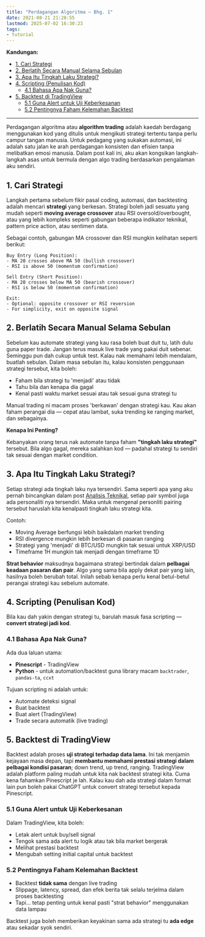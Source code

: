 ```yaml
---
title: "Perdagangan Algoritma — Bhg. 1"
date: 2021-08-21 21:28:55
lastmod: 2025-07-02 16:30:23
tags:
- tutorial
---
```


**Kandungan:**

- [1. Cari Strategi](#1-cari-strategi)
- [2. Berlatih Secara Manual Selama Sebulan](#2-berlatih-secara-manual-selama-sebulan)
- [3. Apa Itu Tingkah Laku Strategi?](#3-apa-itu-tingkah-laku-strategi)
- [4. Scripting (Penulisan Kod)](#4-scripting-penulisan-kod)
  - [4.1 Bahasa Apa Nak Guna?](#41-bahasa-apa-nak-guna)
- [5. Backtest di TradingView](#5-backtest-di-tradingview)
  - [5.1 Guna Alert untuk Uji Keberkesanan](#51-guna-alert-untuk-uji-keberkesanan)
  - [5.2 Pentingnya Faham Kelemahan Backtest](#52-pentingnya-faham-kelemahan-backtest)

---

Perdagangan algoritma atau **algorithm trading** adalah kaedah berdagang menggunakan kod yang ditulis untuk mengikuti strategi tertentu tanpa perlu campur tangan manusia. Untuk pedagang yang sukakan automasi, ini adalah satu jalan ke arah perdagangan konsisten dan efisien tanpa melibatkan emosi manusia. Dalam post kali ini, aku akan kongsikan langkah-langkah asas untuk bermula dengan algo trading berdasarkan pengalaman aku sendiri.

## 1. Cari Strategi

Langkah pertama sebelum fikir pasal coding, automasi, dan backtesting adalah mencari **strategi** yang berkesan. Strategi boleh jadi sesuatu yang mudah seperti **moving average crossover** atau RSI oversold/overbought, atau yang lebih kompleks seperti gabungan beberapa indikator teknikal, pattern price action, atau sentimen data.

Sebagai contoh, gabungan MA crossover dan RSI mungkin kelihatan seperti berikut:

    Buy Entry (Long Position):
    - MA 20 crosses above MA 50 (bullish crossover)
    - RSI is above 50 (momentum confirmation)

    Sell Entry (Short Position):
    - MA 20 crosses below MA 50 (bearish crossover)
    - RSI is below 50 (momentum confirmation)

    Exit:
    - Optional: opposite crossover or RSI reversion
    - For simplicity, exit on opposite signal

## 2. Berlatih Secara Manual Selama Sebulan

Sebelum kau automate strategi yang kau rasa boleh buat duit tu, latih dulu guna paper trade. Jangan terus masuk live trade yang pakai duit sebenar. Seminggu pun dah cukup untuk test. Kalau nak memahami lebih mendalam, buatlah sebulan. Dalam masa sebulan itu, kalau konsisten penggunaan strategi tersebut, kita boleh:

* Faham bila strategi tu 'menjadi' atau tidak
* Tahu bila dan kenapa dia gagal
* Kenal pasti waktu market sesuai atau tak sesuai guna strategi tu

Manual trading ni macam proses 'berkawan' dengan strategi kau. Kau akan faham perangai dia — cepat atau lambat, suka trending ke ranging market, dan sebagainya.

**Kenapa Ini Penting?**

Kebanyakan orang terus nak automate tanpa faham **"tingkah laku strategi"** tersebut. Bila algo gagal, mereka salahkan kod — padahal strategi tu sendiri tak sesuai dengan market condition.

## 3. Apa Itu Tingkah Laku Strategi?

Setiap strategi ada tingkah laku nya tersendiri. Sama seperti apa yang aku pernah bincangkan dalam post [Analisis Teknikal](https://luangdiri.github.io/2021/08/12/analisis-teknikal.html), setiap pair symbol juga ada personaliti nya tersendiri. Maka untuk mengenal personliti pairing tersebut haruslah kita kenalpasti tingkah laku strategi kita.

Contoh:

* Moving Average berfungsi lebih baikdalam market trending
* RSI divergence mungkin lebih berkesan di pasaran ranging
* Strategi yang 'menjadi' di BTC/USD mungkin tak sesuai untuk XRP/USD
* Timeframe 1H mungkin tak menjadi dengan timeframe 1D

**Strat behavior** maksudnya bagaimana strategi bertindak dalam **pelbagai keadaan pasaran dan pair**. Algo yang sama bila apply dekat pair yang lain, hasilnya boleh berubah total. Inilah sebab kenapa perlu kenal betul-betul perangai strategi kau sebelum automate.

## 4. Scripting (Penulisan Kod)

Bila kau dah yakin dengan strategi tu, barulah masuk fasa scripting — **convert strategi jadi kod**.

### 4.1 Bahasa Apa Nak Guna?

Ada dua laluan utama:

* **Pinescript** - TradingView
* **Python** - untuk automation/backtest guna library macam `backtrader`, `pandas-ta`, `ccxt`

Tujuan scripting ni adalah untuk:

* Automate deteksi signal
* Buat backtest
* Buat alert (TradingView)
* Trade secara automatik (live trading)

## 5. Backtest di TradingView

Backtest adalah proses **uji strategi terhadap data lama**. Ini tak menjamin kejayaan masa depan, tapi **membantu memahami prestasi strategi dalam pelbagai kondisi pasaran**; down trend, up trend, ranging. TradingView adalah platform paling mudah untuk kita nak backtest strategi kita. Cuma kena fahamkan Pinescript je lah. Kalau kau dah ada strategi dalam format lain pun boleh pakai ChatGPT untuk convert strategi tersebut kepada Pinescript.

### 5.1 Guna Alert untuk Uji Keberkesanan

Dalam TradingView, kita boleh:

* Letak alert untuk buy/sell signal
* Tengok sama ada alert tu logik atau tak bila market bergerak
* Melihat prestasi backtest
* Mengubah setting initial capital untuk backtest

### 5.2 Pentingnya Faham Kelemahan Backtest

* Backtest **tidak sama** dengan live trading
* Slippage, latency, spread, dan efek berita tak selalu terjelma dalam proses backtesting
* Tapi... tetap penting untuk kenal pasti "strat behavior" menggunakan data lampau

Backtest juga boleh memberikan keyakinan sama ada strategi tu **ada edge** atau sekadar syok sendiri.